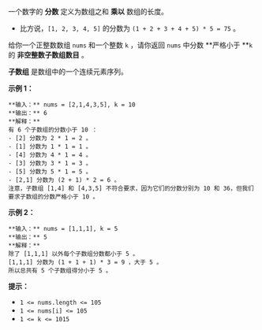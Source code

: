 一个数字的 **分数**  定义为数组之和 **乘以**  数组的长度。

  * 比方说，`[1, 2, 3, 4, 5]` 的分数为 `(1 + 2 + 3 + 4 + 5) * 5 = 75` 。

给你一个正整数数组 `nums` 和一个整数 `k` ，请你返回 `nums` 中分数  **严格小于  **`k` 的  **非空整数子数组数目** 。

**子数组** 是数组中的一个连续元素序列。



**示例 1：**

    
    
    **输入：** nums = [2,1,4,3,5], k = 10
    **输出：** 6
    **解释：**
    有 6 个子数组的分数小于 10 ：
    - [2] 分数为 2 * 1 = 2 。
    - [1] 分数为 1 * 1 = 1 。
    - [4] 分数为 4 * 1 = 4 。
    - [3] 分数为 3 * 1 = 3 。 
    - [5] 分数为 5 * 1 = 5 。
    - [2,1] 分数为 (2 + 1) * 2 = 6 。
    注意，子数组 [1,4] 和 [4,3,5] 不符合要求，因为它们的分数分别为 10 和 36，但我们要求子数组的分数严格小于 10 。

**示例 2：**

    
    
    **输入：** nums = [1,1,1], k = 5
    **输出：** 5
    **解释：**
    除了 [1,1,1] 以外每个子数组分数都小于 5 。
    [1,1,1] 分数为 (1 + 1 + 1) * 3 = 9 ，大于 5 。
    所以总共有 5 个子数组得分小于 5 。
    



**提示：**

  * `1 <= nums.length <= 105`
  * `1 <= nums[i] <= 105`
  * `1 <= k <= 1015`

